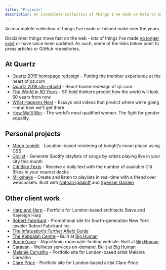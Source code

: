 ```yaml
---
title: "Projects"
description: An incomplete collection of things I’ve made or help to make over the years.
---
```


An incomplete collection of things I’ve made or helped make over the years. 

Disclaimer: things move fast on the web - lots of things I’ve made [no longer exist](/your-creations-will-not-outlast-you/) or have since been updated. As such, some of the links below point to press articles or GitHub repositories.

## At Quartz
* [Quartz 2019 homepage redesign](https://qz.com/1724663/putting-members-at-the-heart-of-quartz/) - Putting the member experience at the heart of qz.com
* [Quartz 2018 site rebuild](https://qz.com/1345184/version-5-of-qz-com-faster-smarter-and-ready-for-the-future/) - React-based redesign of qz.com
* [The World in 50 Years](https://qz.com/is/the-world-in-50-years/) - 50 bold thinkers predict how the world will look 50 years from now
* [What Happens Next](https://qz.com/is/what-happens-next-2/) - Essays and videos that predict where we’re going—and how we’ll get there
* [How We’ll Win](https://qz.com/work/is/how-well-win/) - The world’s most qualified women. The fight for gender equality.

## Personal projects
* [Moon tonight](https://moontonight.co/) - Location-based rendering of tonight’s moon phase using CSS
* [Giglist](https://github.com/jshakes/giglist) - Generate Spotify playlists of songs by artists playing live in your city this month
* [Citi Bike Texts](https://github.com/jshakes/citibike-texts) - Receive a daily text with the number of available Citi Bikes in your nearest docks
* [Milkshake](https://thenextweb.com/apps/2014/10/21/milkshake-simple-way-share-three-track-music-playlists-chat-friends-real-time/) - Create and listen to playlists in real-time with a friend over websockets. Built with [Nathan Igdaloff](http://igdaloff.com/) and [Spenser Garden](http://spenser.garden/)

## Other client work
* [Harp and Harp](http://harpandharp.co.uk/) - Portfolio for London-based architects Steve and Kayleigh Harp
* [Robert Fabrikant](https://robertfabrikant.com/) - Promotional site for fourth-generation New York jeweler Robert Fabrikant Inc.
* [The Infatuation’s Further Afield Guide](https://www.theinfatuation.com/world-travel-guides)
* [The Kabbalah Centre](https://kabbalah.com/en) - Built at [Big Human](https://bighuman.com/)
* [RoomZoom](roomzoom.com) - Algorithmic roommate-finding website. Built at [Big Human](https://bighuman.com/)
* [Caravan](https://caravanwellness.com/) - Wellness services on-demand. Built at [Big Human](https://bighuman.com/)
* [Melanie Carvalho](http://melaniecarvalho.co.uk/) - Portfolio site for London-based artist Melanie Carvalho
* [Clare Price](http://www.clareprice.com/) - Portfolio site for London-based artist Clare Price
